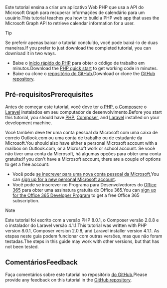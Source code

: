 <!-- markdownlint-disable MD002 MD041 -->

<span data-ttu-id="e186c-101">Este tutorial ensina a criar um aplicativo Web PHP que usa a API do Microsoft Graph para recuperar informações de calendário para um usuário.</span><span class="sxs-lookup"><span data-stu-id="e186c-101">This tutorial teaches you how to build a PHP web app that uses the Microsoft Graph API to retrieve calendar information for a user.</span></span>

> [!TIP]
> <span data-ttu-id="e186c-102">Se preferir apenas baixar o tutorial concluído, você pode baixá-lo de duas maneiras.</span><span class="sxs-lookup"><span data-stu-id="e186c-102">If you prefer to just download the completed tutorial, you can download it in two ways.</span></span>
>
> - <span data-ttu-id="e186c-103">Baixe o [início rápido do PHP](https://developer.microsoft.com/graph/quick-start?platform=option-php) para obter o código de trabalho em minutos.</span><span class="sxs-lookup"><span data-stu-id="e186c-103">Download the [PHP quick start](https://developer.microsoft.com/graph/quick-start?platform=option-php) to get working code in minutes.</span></span>
> - <span data-ttu-id="e186c-104">Baixe ou clone o [repositório do GitHub.](https://github.com/microsoftgraph/msgraph-training-phpapp)</span><span class="sxs-lookup"><span data-stu-id="e186c-104">Download or clone the [GitHub repository](https://github.com/microsoftgraph/msgraph-training-phpapp).</span></span>

## <a name="prerequisites"></a><span data-ttu-id="e186c-105">Pré-requisitos</span><span class="sxs-lookup"><span data-stu-id="e186c-105">Prerequisites</span></span>

<span data-ttu-id="e186c-106">Antes de começar este tutorial, você deve ter [o PHP,](http://php.net/downloads.php) [o Composer](https://getcomposer.org/)e o [Laravel](https://laravel.com/) instalados em seu computador de desenvolvimento.</span><span class="sxs-lookup"><span data-stu-id="e186c-106">Before you start this tutorial, you should have [PHP](http://php.net/downloads.php), [Composer](https://getcomposer.org/), and [Laravel](https://laravel.com/) installed on your development machine.</span></span>

<span data-ttu-id="e186c-107">Você também deve ter uma conta pessoal da Microsoft com uma caixa de correio Outlook.com ou uma conta de trabalho ou de estudante da Microsoft.</span><span class="sxs-lookup"><span data-stu-id="e186c-107">You should also have either a personal Microsoft account with a mailbox on Outlook.com, or a Microsoft work or school account.</span></span> <span data-ttu-id="e186c-108">Se você não tiver uma conta da Microsoft, há algumas opções para obter uma conta gratuita:</span><span class="sxs-lookup"><span data-stu-id="e186c-108">If you don't have a Microsoft account, there are a couple of options to get a free account:</span></span>

- <span data-ttu-id="e186c-109">Você pode [se inscrever para uma nova conta pessoal da Microsoft.](https://signup.live.com/signup?wa=wsignin1.0&rpsnv=12&ct=1454618383&rver=6.4.6456.0&wp=MBI_SSL_SHARED&wreply=https://mail.live.com/default.aspx&id=64855&cbcxt=mai&bk=1454618383&uiflavor=web&uaid=b213a65b4fdc484382b6622b3ecaa547&mkt=E-US&lc=1033&lic=1)</span><span class="sxs-lookup"><span data-stu-id="e186c-109">You can [sign up for a new personal Microsoft account](https://signup.live.com/signup?wa=wsignin1.0&rpsnv=12&ct=1454618383&rver=6.4.6456.0&wp=MBI_SSL_SHARED&wreply=https://mail.live.com/default.aspx&id=64855&cbcxt=mai&bk=1454618383&uiflavor=web&uaid=b213a65b4fdc484382b6622b3ecaa547&mkt=E-US&lc=1033&lic=1).</span></span>
- <span data-ttu-id="e186c-110">Você pode se inscrever no Programa para Desenvolvedores do [Office 365](https://developer.microsoft.com/office/dev-program) para obter uma assinatura gratuita do Office 365.</span><span class="sxs-lookup"><span data-stu-id="e186c-110">You can [sign up for the Office 365 Developer Program](https://developer.microsoft.com/office/dev-program) to get a free Office 365 subscription.</span></span>

> [!NOTE]
> <span data-ttu-id="e186c-111">Este tutorial foi escrito com a versão PHP 8.0.1, o Composer versão 2.0.8 e o instalador do Laravel versão 4.1.1.</span><span class="sxs-lookup"><span data-stu-id="e186c-111">This tutorial was written with PHP version 8.0.1, Composer version 2.0.8, and Laravel installer version 4.1.1.</span></span> <span data-ttu-id="e186c-112">As etapas neste guia podem funcionar com outras versões, mas que não foram testadas.</span><span class="sxs-lookup"><span data-stu-id="e186c-112">The steps in this guide may work with other versions, but that has not been tested.</span></span>

## <a name="feedback"></a><span data-ttu-id="e186c-113">Comentários</span><span class="sxs-lookup"><span data-stu-id="e186c-113">Feedback</span></span>

<span data-ttu-id="e186c-114">Faça comentários sobre este tutorial no repositório [do GitHub.](https://github.com/microsoftgraph/msgraph-training-phpapp)</span><span class="sxs-lookup"><span data-stu-id="e186c-114">Please provide any feedback on this tutorial in the [GitHub repository](https://github.com/microsoftgraph/msgraph-training-phpapp).</span></span>
